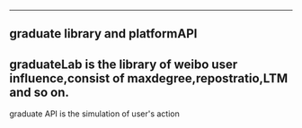 --------------------------------------
graduate library and platformAPI
---------------------------------------
graduateLab is the library of weibo user influence,consist of maxdegree,repostratio,LTM and so on.
-------------------------------------
graduate API is the simulation of user's action
